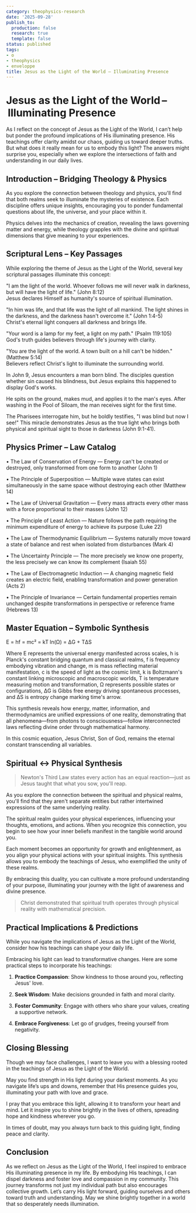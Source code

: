 ```yaml
---
category: theophysics-research
date: '2025-09-28'
publish_to:
  production: false
  research: true
  template: false
status: published
tags:
- o
- theophysics
- enveloppe
title: Jesus as the Light of the World – Illuminating Presence
---
```

   
# Jesus as the Light of the World – Illuminating Presence   
   
As I reflect on the concept of Jesus as the Light of the World, I can’t help but ponder the profound implications of His illuminating presence. His teachings offer clarity amidst our chaos, guiding us toward deeper truths. But what does it really mean for us to embody this light? The answers might surprise you, especially when we explore the intersections of faith and understanding in our daily lives.   
   
## Introduction – Bridging Theology & Physics   
   
As you explore the connection between theology and physics, you'll find that both realms seek to illuminate the mysteries of existence. Each discipline offers unique insights, encouraging you to ponder fundamental questions about life, the universe, and your place within it.   
   
Physics delves into the mechanics of creation, revealing the laws governing matter and energy, while theology grapples with the divine and spiritual dimensions that give meaning to your experiences.   
   
## Scriptural Lens – Key Passages   
   
While exploring the theme of Jesus as the Light of the World, several key scriptural passages illuminate this concept:   
   
"I am the light of the world. Whoever follows me will never walk in darkness, but will have the light of life." (John 8:12)   
Jesus declares Himself as humanity's source of spiritual illumination.   
   
"In him was life, and that life was the light of all mankind. The light shines in the darkness, and the darkness hasn't overcome it." (John 1:4-5)   
Christ's eternal light conquers all darkness and brings life.   
   
"Your word is a lamp for my feet, a light on my path." (Psalm 119:105)   
God's truth guides believers through life's journey with clarity.   
   
"You are the light of the world. A town built on a hill can't be hidden." (Matthew 5:14)   
Believers reflect Christ's light to illuminate the surrounding world.   
   
In John 9, Jesus encounters a man born blind. The disciples question whether sin caused his blindness, but Jesus explains this happened to display God's works.   
   
He spits on the ground, makes mud, and applies it to the man's eyes. After washing in the Pool of Siloam, the man receives sight for the first time.   
   
The Pharisees interrogate him, but he boldly testifies, "I was blind but now I see!" This miracle demonstrates Jesus as the true light who brings both physical and spiritual sight to those in darkness (John 9:1-41).   
   
## Physics Primer – Law Catalog   
   
• The Law of Conservation of Energy — Energy can't be created or destroyed, only transformed from one form to another (John 1)   
   
• The Principle of Superposition — Multiple wave states can exist simultaneously in the same space without destroying each other (Matthew 14)   
   
• The Law of Universal Gravitation — Every mass attracts every other mass with a force proportional to their masses (John 12)   
   
• The Principle of Least Action — Nature follows the path requiring the minimum expenditure of energy to achieve its purpose (Luke 22)   
   
• The Law of Thermodynamic Equilibrium — Systems naturally move toward a state of balance and rest when isolated from disturbances (Mark 4)   
   
• The Uncertainty Principle — The more precisely we know one property, the less precisely we can know its complement (Isaiah 55)   
   
• The Law of Electromagnetic Induction — A changing magnetic field creates an electric field, enabling transformation and power generation (Acts 2)   
   
• The Principle of Invariance — Certain fundamental properties remain unchanged despite transformations in perspective or reference frame (Hebrews 13)   
   
## Master Equation – Symbolic Synthesis   
   
E = hf = mc² = kT ln(Ω) = ΔG + TΔS   
   
Where E represents the universal energy manifested across scales, h is Planck's constant bridging quantum and classical realms, f is frequency embodying vibration and change, m is mass reflecting material manifestation, c is the speed of light as the cosmic limit, k is Boltzmann's constant linking microscopic and macroscopic worlds, T is temperature measuring motion and transformation, Ω represents possible states or configurations, ΔG is Gibbs free energy driving spontaneous processes, and ΔS is entropy change marking time's arrow.   
   
This synthesis reveals how energy, matter, information, and thermodynamics are unified expressions of one reality, demonstrating that all phenomena—from photons to consciousness—follow interconnected laws reflecting divine order through mathematical harmony.   
   
In this cosmic equation, Jesus Christ, Son of God, remains the eternal constant transcending all variables.   
   
## Spiritual ↔ Physical Synthesis   
   
> Newton's Third Law states every action has an equal reaction—just as Jesus taught that what you sow, you'll reap.   
   
As you explore the connection between the spiritual and physical realms, you'll find that they aren't separate entities but rather intertwined expressions of the same underlying reality.   
   
The spiritual realm guides your physical experiences, influencing your thoughts, emotions, and actions. When you recognize this connection, you begin to see how your inner beliefs manifest in the tangible world around you.   
   
Each moment becomes an opportunity for growth and enlightenment, as you align your physical actions with your spiritual insights. This synthesis allows you to embody the teachings of Jesus, who exemplified the unity of these realms.   
   
By embracing this duality, you can cultivate a more profound understanding of your purpose, illuminating your journey with the light of awareness and divine presence.   
   
> Christ demonstrated that spiritual truth operates through physical reality with mathematical precision.   
   
## Practical Implications & Predictions   
   
While you navigate the implications of Jesus as the Light of the World, consider how his teachings can shape your daily life.   
   
Embracing his light can lead to transformative changes. Here are some practical steps to incorporate his teachings:   
   
1. **Practice Compassion**: Show kindness to those around you, reflecting Jesus' love.   
   
2. **Seek Wisdom**: Make decisions grounded in faith and moral clarity.   
   
3. **Foster Community**: Engage with others who share your values, creating a supportive network.   
   
4. **Embrace Forgiveness**: Let go of grudges, freeing yourself from negativity.   
   
## Closing Blessing   
   
Though we may face challenges, I want to leave you with a blessing rooted in the teachings of Jesus as the Light of the World.   
   
May you find strength in His light during your darkest moments. As you navigate life’s ups and downs, remember that His presence guides you, illuminating your path with love and grace.   
   
I pray that you embrace this light, allowing it to transform your heart and mind. Let it inspire you to shine brightly in the lives of others, spreading hope and kindness wherever you go.   
   
In times of doubt, may you always turn back to this guiding light, finding peace and clarity.   
   
## Conclusion   
   
As we reflect on Jesus as the Light of the World, I feel inspired to embrace His illuminating presence in my life. By embodying His teachings, I can dispel darkness and foster love and compassion in my community. This journey transforms not just my individual path but also encourages collective growth. Let’s carry His light forward, guiding ourselves and others toward truth and understanding. May we shine brightly together in a world that so desperately needs illumination.
